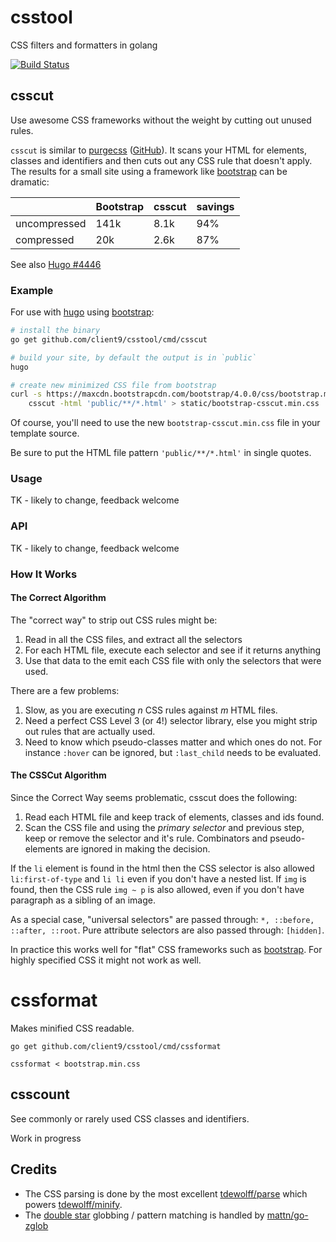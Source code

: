 # csstool
CSS filters and formatters in golang

[![Build Status](https://travis-ci.org/client9/csstool.svg?branch=master)](https://travis-ci.org/client9/csstool)

## csscut 

Use awesome CSS frameworks without the weight by cutting out unused rules.

`csscut` is similar to [purgecss](https://www.purgecss.com) ([GitHub](https://github.com/FullHuman/purgecss)). It scans your HTML for elements, classes and identifiers and then cuts out any CSS rule that doesn't apply. The results for a small site using a framework like [bootstrap](https://getbootstrap.com) can be dramatic:

|                | Bootstrap | csscut   | savings |
|----------------|-----------|----------|---------|
| uncompressed   |   141k    |   8.1k   |   94%   |
| compressed     |    20k    |   2.6k   |   87%   |


See also [Hugo #4446](https://github.com/gohugoio/hugo/issues/4446#issuecomment-370070252)

### Example

For use with [hugo](https://gohugo.io) using [bootstrap](https://getbootstrap.com):

```bash
# install the binary
go get github.com/client9/csstool/cmd/csscut

# build your site, by default the output is in `public`
hugo

# create new minimized CSS file from bootstrap
curl -s https://maxcdn.bootstrapcdn.com/bootstrap/4.0.0/css/bootstrap.min.css | \
    csscut -html 'public/**/*.html' > static/bootstrap-csscut.min.css
```

Of course, you'll need to use the new `bootstrap-csscut.min.css` file in your template source.

Be sure to put the HTML file pattern `'public/**/*.html'` in single quotes.

### Usage

TK - likely to change, feedback welcome

### API

TK - likely to change, feedback welcome

### How It Works

#### The Correct Algorithm

The "correct way" to strip out CSS rules might be:

1. Read in all the CSS files, and extract all the selectors
2. For each HTML file, execute each selector and see if it returns anything
3. Use that data to the emit each CSS file with only the selectors that were used.

There are a few problems:

1. Slow, as you are executing _n_ CSS rules against _m_ HTML files.
2. Need a perfect CSS Level 3 (or 4!) selector library, else you might strip out rules that are actually used.  
3. Need to know which pseudo-classes matter and which ones do not.  For instance `:hover` can be ignored, but `:last_child` needs to be evaluated.

#### The CSSCut Algorithm

Since the Correct Way seems problematic, csscut does the following:

1. Read each HTML file and keep track of elements, classes and ids found.
2. Scan the CSS file and using the _primary selector_ and previous step, keep or remove the selector and it's rule.   Combinators and pseudo-elements are ignored in making the decision.

If the `li` element is found in the html then the CSS selector is also allowed `li:first-of-type` and `li li` even if you don't have a nested list.  If `img` is found, then the CSS rule `img ~ p` is also allowed, even if you don't have paragraph as a sibling of an image.

As a special case, "universal selectors" are passed through: `*, ::before, ::after, ::root`. Pure attribute selectors are also passed through: `[hidden]`.

In practice this works well for "flat" CSS frameworks such as [bootstrap](https://getbootstrap.com).  For highly specified CSS it might not work as well. 

# cssformat 

Makes minified CSS readable.

```
go get github.com/client9/csstool/cmd/cssformat

cssformat < bootstrap.min.css
```

## csscount

See commonly or rarely used CSS classes and identifiers.

Work in progress

## Credits

* The CSS parsing is done by the most excellent [tdewolff/parse](https://github.com/tdewolff/parse) which powers [tdewolff/minify](https://github.com/tdewolff/minify).
* The [double star](https://www.client9.com/golang-globs-and-the--double-star-glob-operator/) globbing / pattern matching is handled by [mattn/go-zglob](https://github.com/mattn/go-zglob)

